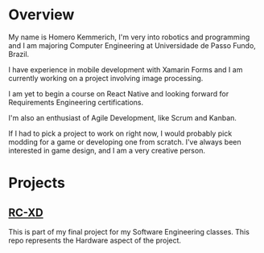 
# Overview

My name is Homero Kemmerich, I'm very into robotics and programming and I am majoring Computer Engineering at Universidade de Passo Fundo, Brazil.

I have experience in mobile development with Xamarin Forms and I am currently working on a project involving image processing.

I am yet to begin a course on React Native and looking forward for Requirements Engineering certifications.

I'm also an enthusiast of Agile Development, like Scrum and Kanban.

If I had to pick a project to work on right now, I would probably pick modding for a game or developing one from scratch. I've always been interested in game design, and I am a very creative person.

# Projects

## [RC-XD](https://github.com/HomeroKemmerich/RC-XD)

This is part of my final project for my Software Engineering classes. This repo represents the Hardware aspect of the project.

<!--
## RCApp

This is the second part of my final project for Software Engineering. This one represents the app that will control the RC Car.
-->
